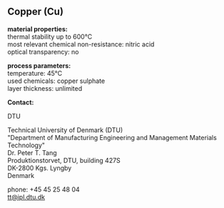 ## Copper (Cu)

__material properties:__  	
thermal stability up to	600°C  
most relevant chemical non-resistance:	nitric acid  
optical transparency:	no
	
__process parameters:__  	
temperature:	45°C  
used chemicals:	copper sulphate  
layer thickness:	unlimited
<!--break-->
__Contact:__  

DTU

Technical University of Denmark (DTU)  
"Department of Manufacturing Engineering and Management
Materials Technology"  
Dr. Peter T. Tang  
Produktionstorvet, DTU, building 427S  
DK-2800 Kgs. Lyngby  
Denmark  

phone: +45 45 25 48 04  
tt@ipl.dtu.dk